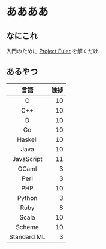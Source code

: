 # ああああ
## なにこれ
入門のために [Project Euler](https://projecteuler.net) を解くだけ.

## あるやつ

|     言語    | 進捗 |
| :---------: | ---: |
|      C      |   10 |
|     C++     |   10 |
|      D      |   10 |
|      Go     |   10 |
|   Haskell   |   10 |
|     Java    |   10 |
|  JavaScript |   11 |
|    OCaml    |    3 |
|     Perl    |    3 |
|     PHP     |   10 |
|    Python   |    3 |
|     Ruby    |    8 |
|    Scala    |   10 |
|    Scheme   |   10 |
| Standard ML |    3 |
